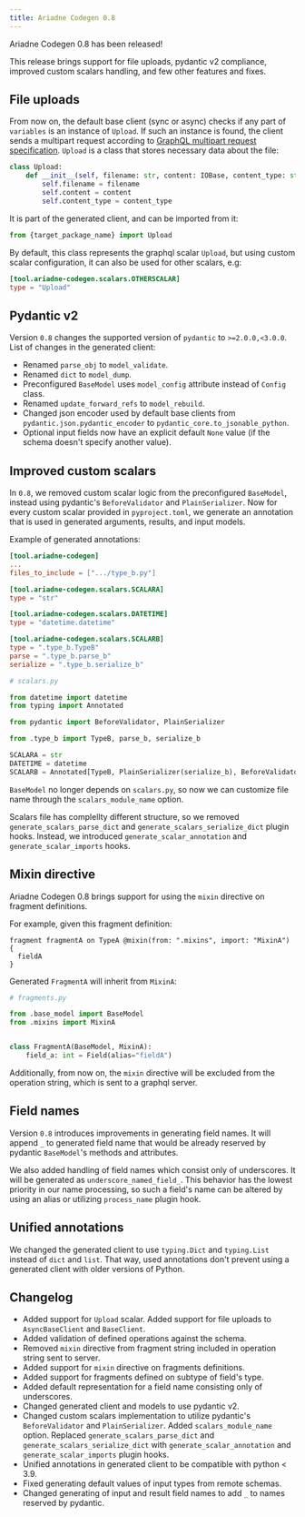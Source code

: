 ```yaml
---
title: Ariadne Codegen 0.8
---
```


Ariadne Codegen 0.8 has been released!

This release brings support for file uploads, pydantic v2 compliance, improved custom scalars handling, and few other features and fixes.

<!--truncate-->

## File uploads

From now on, the default base client (sync or async) checks if any part of `variables` is an instance of `Upload`. If such an instance is found, the client sends a multipart request according to [GraphQL multipart request specification](https://github.com/jaydenseric/graphql-multipart-request-spec). `Upload` is a class that stores necessary data about the file:

```python
class Upload:
    def __init__(self, filename: str, content: IOBase, content_type: str):
        self.filename = filename
        self.content = content
        self.content_type = content_type
```

It is part of the generated client, and can be imported from it:

```python
from {target_package_name} import Upload
```

By default, this class represents the graphql scalar `Upload`, but using custom scalar configuration, it can also be used for other scalars, e.g:

```toml
[tool.ariadne-codegen.scalars.OTHERSCALAR]
type = "Upload"
```


## Pydantic v2

Version `0.8` changes the supported version of `pydantic` to `>=2.0.0,<3.0.0`. List of changes in the generated client:
- Renamed `parse_obj` to `model_validate`.
- Renamed `dict` to `model_dump`.
- Preconfigured `BaseModel` uses `model_config` attribute instead of `Config` class.
- Renamed `update_forward_refs` to `model_rebuild`.
- Changed json encoder used by default base clients from `pydantic.json.pydantic_encoder` to `pydantic_core.to_jsonable_python`.
- Optional input fields now have an explicit default `None` value (if the schema doesn't specify another value).


## Improved custom scalars

In `0.8`, we removed custom scalar logic from the preconfigured `BaseModel`, instead using pydantic's `BeforeValidator` and `PlainSerializer`. Now for every custom scalar provided in `pyproject.toml`, we generate an annotation that is used in generated arguments, results, and input models.

Example of generated annotations:

```toml
[tool.ariadne-codegen]
...
files_to_include = [".../type_b.py"]

[tool.ariadne-codegen.scalars.SCALARA]
type = "str"

[tool.ariadne-codegen.scalars.DATETIME]
type = "datetime.datetime"

[tool.ariadne-codegen.scalars.SCALARB]
type = ".type_b.TypeB"
parse = ".type_b.parse_b"
serialize = ".type_b.serialize_b"
```

```py
# scalars.py

from datetime import datetime
from typing import Annotated

from pydantic import BeforeValidator, PlainSerializer

from .type_b import TypeB, parse_b, serialize_b

SCALARA = str
DATETIME = datetime
SCALARB = Annotated[TypeB, PlainSerializer(serialize_b), BeforeValidator(parse_b)]
```

`BaseModel` no longer depends on `scalars.py`, so now we can customize file name through the `scalars_module_name` option.

Scalars file has complellty different structure, so we removed `generate_scalars_parse_dict` and `generate_scalars_serialize_dict` plugin hooks. Instead, we introduced `generate_scalar_annotation` and `generate_scalar_imports` hooks.


## Mixin directive

Ariadne Codegen 0.8 brings support for using the `mixin` directive on fragment definitions.

For example, given this fragment definition:

```gql
fragment fragmentA on TypeA @mixin(from: ".mixins", import: "MixinA") {
  fieldA
}
```

Generated `FragmentA` will inherit from `MixinA`:

```python
# fragments.py

from .base_model import BaseModel
from .mixins import MixinA


class FragmentA(BaseModel, MixinA):
    field_a: int = Field(alias="fieldA")
```

Additionally, from now on, the `mixin` directive will be excluded from the operation string, which is sent to a graphql server.


## Field names

Version `0.8` introduces improvements in generating field names. It will append `_` to generated field name that would be already reserved by pydantic `BaseModel`'s methods and attributes.

We also added handling of field names which consist only of underscores. It will be generated as `underscore_named_field_`. This behavior has the lowest priority in our name processing, so such a field's name can be altered by using an alias or utilizing `process_name` plugin hook.


## Unified annotations

We changed the generated client to use `typing.Dict` and `typing.List` instead of `dict` and `list`. That way, used annotations don't prevent using a generated client with older versions of Python.


## Changelog

- Added support for `Upload` scalar. Added support for file uploads to `AsyncBaseClient` and `BaseClient`.
- Added validation of defined operations against the schema.
- Removed `mixin` directive from fragment string included in operation string sent to server.
- Added support for `mixin` directive on fragments definitions.
- Added support for fragments defined on subtype of field's type.
- Added default representation for a field name consisting only of underscores.
- Changed generated client and models to use pydantic v2.
- Changed custom scalars implementation to utilize pydantic's `BeforeValidator` and `PlainSerializer`. Added `scalars_module_name` option. Replaced `generate_scalars_parse_dict` and `generate_scalars_serialize_dict` with `generate_scalar_annotation` and `generate_scalar_imports` plugin hooks.
- Unified annotations in generated client to be compatible with python < 3.9.
- Fixed generating default values of input types from remote schemas.
- Changed generating of input and result field names to add `_` to names reserved by pydantic.
